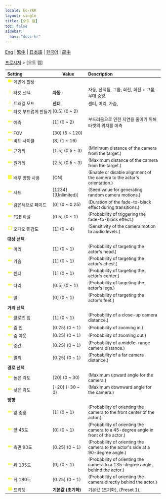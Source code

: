 ```yaml
---
locale: ko-rKR
layout: single
title: [오토 캠]
toc: false
sidebar:
  nav: "docs-kr"
---
```

[Eng](/dancexr/menu/2025.4/motion/auto_cam) | [繁中](/tw/dancexr/menu/2025.4/motion/auto_cam) | [日本語](/jp/dancexr/menu/2025.4/motion/auto_cam) | [한국어](/kr/dancexr/menu/2025.4/motion/auto_cam) | [简中](/zh/dancexr/menu/2025.4/motion/auto_cam)

[프로시저](../menu#프로시저) > [오토 캠]



| Setting | Value | Description |
| :--- | --- | :--- |
|<nobr>![videocam icon](/images/icon/ic_videocam.png) 메인에 할당</nobr>|| 
|<nobr>![chevron icon](/images/icon/ic_chevron.png) 타겟 선택</nobr>| **자동** | 자동, 선택됨, 그룹, 회전, 회전 + 그룹, 무대 중앙,  |
|<nobr>![chevron icon](/images/icon/ic_chevron.png) 트래킹 모드</nobr>| **센터** | 센터, 머리, 가슴,  |
|<nobr>![slider icon](/images/icon/ic_slider.png) 타겟 부드럽게 만들기</nobr>| [0.5] (0 ~ 2) | 
|<nobr>![slider icon](/images/icon/ic_slider.png) 예측</nobr>| [1] (0 ~ 2) | 부드러움으로 인한 지연을 줄이기 위해 타겟의 위치를 예측
|<nobr>![slider icon](/images/icon/ic_slider.png) FOV</nobr>| [30] (5 ~ 120) | 
|<nobr>![slider icon](/images/icon/ic_slider.png) 비트 사이클</nobr>| [8] (1 ~ 16) | 
|<nobr>![slider icon](/images/icon/ic_slider.png) 근거리</nobr>| [1.5] (0.5 ~ 3) | (Minimum distance of the camera from the target.)
|<nobr>![slider icon](/images/icon/ic_slider.png) 원거리</nobr>| [2.5] (0.5 ~ 3) | (Maximum distance of the camera from the target.)
|<nobr>![check_on icon](/images/icon/ic_check_on.png) 배우 방향 사용</nobr>| [ON] | (Enable or disable alignment of the camera to the actor's orientation.)
|<nobr>![slider icon](/images/icon/ic_slider.png) 시드</nobr>| [1234] ((Unlimited)) | (Seed value for generating random camera motions.)
|<nobr>![slider icon](/images/icon/ic_slider.png) 검은색으로 페이드</nobr>| [0] (0 ~ 0.25) | (Duration of the fade-to-black effect during transitions.)
|<nobr>![slider icon](/images/icon/ic_slider.png) F2B 확률</nobr>| [0.5] (0 ~ 1) | (Probability of triggering the fade-to-black effect.)
|<nobr>![check_off icon](/images/icon/ic_check_off.png) 오디오 민감도</nobr>| [1] (0 ~ 4) | (Sensitivity of the camera motion to audio levels.)
|<nobr> <b>대상 선택</b></nobr>|| 
|<nobr>![slider icon](/images/icon/ic_slider.png) 머리</nobr>| [1] (0 ~ 1) | (Probability of targeting the actor's head.)
|<nobr>![slider icon](/images/icon/ic_slider.png) 가슴</nobr>| [1] (0 ~ 1) | (Probability of targeting the actor's chest.)
|<nobr>![slider icon](/images/icon/ic_slider.png) 센터</nobr>| [1] (0 ~ 1) | (Probability of targeting the actor's center.)
|<nobr>![slider icon](/images/icon/ic_slider.png) 다리</nobr>| [0.5] (0 ~ 1) | (Probability of targeting the actor's legs.)
|<nobr>![slider icon](/images/icon/ic_slider.png) 발</nobr>| [0] (0 ~ 1) | (Probability of targeting the actor's feet.)
|<nobr> <b>거리 선택</b></nobr>|| 
|<nobr>![slider icon](/images/icon/ic_slider.png) 클로즈 업</nobr>| [1] (0 ~ 1) | (Probability of a close-up camera distance.)
|<nobr>![slider icon](/images/icon/ic_slider.png) 줌 인</nobr>| [0.25] (0 ~ 1) | (Probability of zooming in.)
|<nobr>![slider icon](/images/icon/ic_slider.png) 줌 아웃</nobr>| [0.25] (0 ~ 1) | (Probability of zooming out.)
|<nobr>![slider icon](/images/icon/ic_slider.png) 중간</nobr>| [0.25] (0 ~ 1) | (Probability of a middle-range camera distance.)
|<nobr>![slider icon](/images/icon/ic_slider.png) 멀리</nobr>| [0.25] (0 ~ 1) | (Probability of a far camera distance.)
|<nobr> <b>경로 선택</b></nobr>|| 
|<nobr>![slider icon](/images/icon/ic_slider.png) 높은 각도</nobr>| [20] (0 ~ 30) | (Maximum upward angle for the camera.)
|<nobr>![slider icon](/images/icon/ic_slider.png) 낮은 각도</nobr>| [-20] (-30 ~ 0) | (Maximum downward angle for the camera.)
|<nobr> <b>방향</b></nobr>|| 
|<nobr>![slider icon](/images/icon/ic_slider.png) 앞 중앙</nobr>| [1] (0 ~ 1) | (Probability of orienting the camera to the front center of the actor.)
|<nobr>![slider icon](/images/icon/ic_slider.png) 앞 45도</nobr>| [0] (0 ~ 1) | (Probability of orienting the camera to a 45-degree angle in front of the actor.)
|<nobr>![slider icon](/images/icon/ic_slider.png) 측면 90도</nobr>| [0.25] (0 ~ 1) | (Probability of orienting the camera to the actor's side at a 90-degree angle.)
|<nobr>![slider icon](/images/icon/ic_slider.png) 뒤 135도</nobr>| [0] (0 ~ 1) | (Probability of orienting the camera to a 135-degree angle behind the actor.)
|<nobr>![slider icon](/images/icon/ic_slider.png) 뒤 180도</nobr>| [0.25] (0 ~ 1) | (Probability of orienting the camera directly behind the actor.)
|<nobr>![list icon](/images/icon/ic_list.png) 프리셋</nobr>| **기본값 (초기화)** | 기본값 (초기화), (Preset 1),  |
